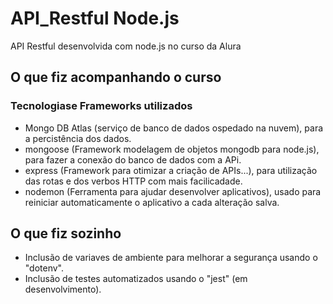 # API_Restful Node.js
API Restful desenvolvida com node.js no curso da Alura

## O que fiz acompanhando o curso

### Tecnologiase Frameworks utilizados
- Mongo DB Atlas (serviço de banco de dados ospedado na nuvem), para a percistência dos dados. 
- mongoose (Framework modelagem de objetos mongodb para node.js), para fazer a conexão do banco de dados com a APi.
- express (Framework para otimizar a criação de APIs...), para utilização das rotas e dos verbos HTTP com mais facilicadade.
- nodemon (Ferramenta para ajudar desenvolver aplicativos), usado para reiniciar automaticamente o aplicativo a cada alteração salva.

## O que fiz sozinho

- Inclusão de variaves de ambiente para melhorar a segurança usando o "dotenv".
- Inclusão de testes automatizados usando o "jest" (em desenvolvimento).